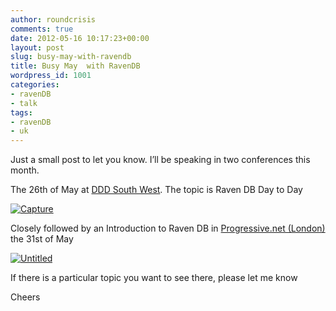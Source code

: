 ```yaml
---
author: roundcrisis
comments: true
date: 2012-05-16 10:17:23+00:00
layout: post
slug: busy-may-with-ravendb
title: Busy May  with RavenDB
wordpress_id: 1001
categories:
- ravenDB
- talk
tags:
- ravenDB
- uk
---
```


Just a small post to let you know. I’ll be speaking in two conferences this month.

 

 

The 26th of May at [DDD South West](http://www.dddsouthwest.com/Agenda/tabid/55/Default.aspx). The topic is Raven DB Day to Day

 

[![Capture](http://roundcrisis.files.wordpress.com/2012/05/capture.png)](http://www.dddsouthwest.com/Agenda/tabid/55/Default.aspx)

 

Closely followed by an Introduction to Raven DB in [Progressive.net (London)](http://skillsmatter.com/podcast/open-source-dot-net/ravendb-intro) the 31st of May

 

[![Untitled](http://roundcrisis.files.wordpress.com/2012/05/untitled.png)](http://skillsmatter.com/podcast/open-source-dot-net/ravendb-intro)

 

   

If there is a particular topic you want to see there, please let me know

 

Cheers

